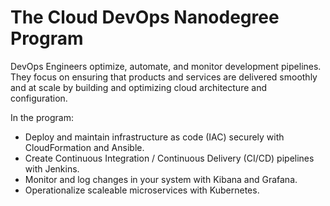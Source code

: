 # The Cloud DevOps Nanodegree Program

DevOps Engineers optimize, automate, and monitor development pipelines. They focus on ensuring that products and services are delivered smoothly and at scale by building and optimizing cloud architecture and configuration.

In the program:

- Deploy and maintain infrastructure as code (IAC) securely with CloudFormation and Ansible.
- Create Continuous Integration / Continuous Delivery (CI/CD) pipelines with Jenkins.
- Monitor and log changes in your system with Kibana and Grafana.
- Operationalize scaleable microservices with Kubernetes.
